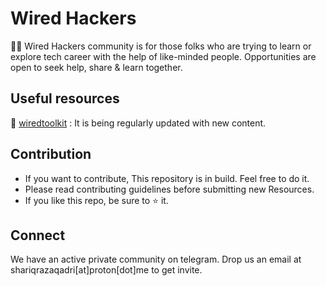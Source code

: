 # Wired Hackers 

👨‍💻 Wired Hackers community is for those folks who are trying to learn or explore tech career with the help of like-minded people. Opportunities are open to seek help, share & learn together.

## Useful resources

🍿 [wiredtoolkit](https://wiredtoolkit.tk) : It is being regularly updated with new content. 

## Contribution
- If you want to contribute, This repository is in build. Feel free to do it.
- Please read contributing guidelines before submitting new Resources.
- If you like this repo, be sure to ⭐ it.

## Connect
We have an active private community on telegram. Drop us an email at shariqrazaqadri[at]proton[dot]me to get invite.
